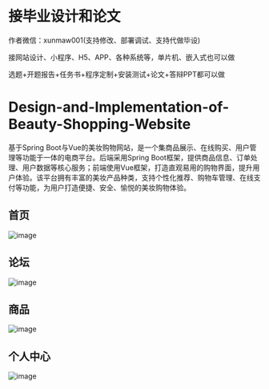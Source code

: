 # 接毕业设计和论文
作者微信：xunmaw001(支持修改、部署调试、支持代做毕设)

接网站设计、小程序、H5、APP、各种系统等，单片机、嵌入式也可以做

选题+开题报告+任务书+程序定制+安装测试+论文+答辩PPT都可以做
# Design-and-Implementation-of-Beauty-Shopping-Website
基于Spring Boot与Vue的美妆购物网站，是一个集商品展示、在线购买、用户管理等功能于一体的电商平台。后端采用Spring Boot框架，提供商品信息、订单处理、用户数据等核心服务；前端使用Vue框架，打造直观易用的购物界面，提升用户体验。该平台拥有丰富的美妆产品种类，支持个性化推荐、购物车管理、在线支付等功能，为用户打造便捷、安全、愉悦的美妆购物体验。
## 首页
![image](https://github.com/user-attachments/assets/7113eef0-f206-4189-b790-18458cafd473)
## 论坛
![image](https://github.com/user-attachments/assets/70f14725-63d3-4da7-8e52-5d3bcfb039b3)
## 商品
![image](https://github.com/user-attachments/assets/2fa04a4d-f404-4659-b583-1e70c2e600de)
## 个人中心
![image](https://github.com/user-attachments/assets/4e9458a1-e755-4f01-957b-71f9977a93dd)
